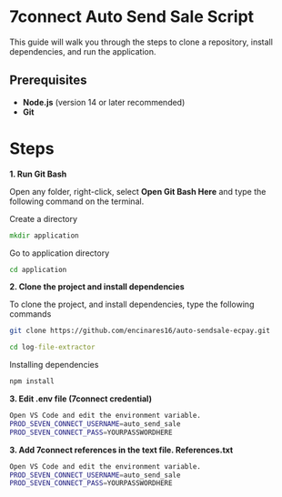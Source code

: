 # 7connect Auto Send Sale Script

This guide will walk you through the steps to clone a repository, install dependencies, and run the application.

## Prerequisites

- **Node.js** (version 14 or later recommended)
- **Git**


# Steps

**1. Run Git Bash**

   Open any folder, right-click, select **Open Git Bash Here** and type the following command on the terminal.

Create a directory
   
```cmd
mkdir application
```

  Go to application directory

```cmd
cd application
```

**2. Clone the project and install dependencies**

   To clone the project, and install dependencies, type the following commands

```bash
git clone https://github.com/encinares16/auto-sendsale-ecpay.git
```

```cmd
cd log-file-extractor
```

Installing dependencies

```cmd
npm install
```

**3. Edit .env file (7connect credential)**
```bash
Open VS Code and edit the environment variable.
PROD_SEVEN_CONNECT_USERNAME=auto_send_sale
PROD_SEVEN_CONNECT_PASS=YOURPASSWORDHERE
```

**3. Add 7connect references in the text file. References.txt**
```bash
Open VS Code and edit the environment variable.
PROD_SEVEN_CONNECT_USERNAME=auto_send_sale
PROD_SEVEN_CONNECT_PASS=YOURPASSWORDHERE
```

